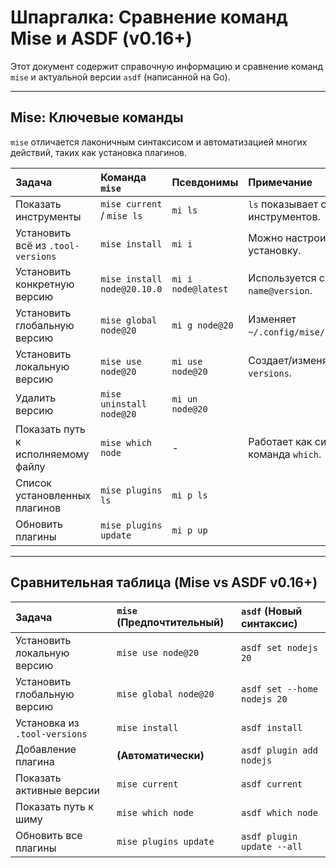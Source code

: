 
# Шпаргалка: Сравнение команд Mise и ASDF (v0.16+)

Этот документ содержит справочную информацию и сравнение команд `mise` и актуальной версии `asdf` (написанной на Go).

---

## Mise: Ключевые команды

`mise` отличается лаконичным синтаксисом и автоматизацией многих действий, таких как установка плагинов.

| Задача | Команда `mise` | Псевдонимы | Примечание |
| :--- | :--- | :--- | :--- |
| Показать инструменты | `mise current` / `mise ls` | `mi ls` | `ls` показывает статус всех инструментов. |
| Установить всё из `.tool-versions` | `mise install` | `mi i` | Можно настроить на авто-установку. |
| Установить конкретную версию | `mise install node@20.10.0` | `mi i node@latest`| Используется синтаксис `name@version`. |
| Установить глобальную версию | `mise global node@20` | `mi g node@20` | Изменяет `~/.config/mise/config.toml`. |
| Установить локальную версию | `mise use node@20` | `mi use node@20` | Создает/изменяет `./.tool-versions`. |
| Удалить версию | `mise uninstall node@20` | `mi un node@20` | |
| Показать путь к исполняемому файлу | `mise which node` | - | Работает как системная команда `which`. |
| Список установленных плагинов | `mise plugins ls` | `mi p ls` | |
| Обновить плагины | `mise plugins update` | `mi p up` | |


---

## Сравнительная таблица (Mise vs ASDF v0.16+)

| Задача | `mise` (Предпочтительный) | `asdf` (Новый синтаксис) |
| :--- | :--- | :--- |
| Установить локальную версию | `mise use node@20` | `asdf set nodejs 20` |
| Установить глобальную версию | `mise global node@20` | `asdf set --home nodejs 20` |
| Установка из `.tool-versions` | `mise install` | `asdf install` |
| Добавление плагина | **(Автоматически)** | `asdf plugin add nodejs` |
| Показать активные версии | `mise current` | `asdf current` |
| Показать путь к шиму | `mise which node` | `asdf which node` |
| Обновить все плагины | `mise plugins update` | `asdf plugin update --all` |